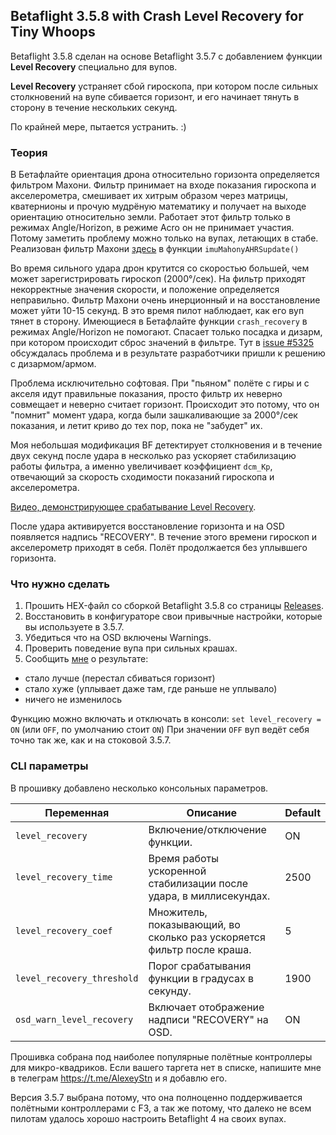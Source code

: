 ## Betaflight 3.5.8 with Сrash Level Recovery for Tiny Whoops

Betaflight 3.5.8 сделан на основе Betaflight 3.5.7 с добавлением функции **Level Recovery** специально для вупов.

**Level Recovery** устраняет сбой гироскопа, при котором после сильных столкновений на вупе сбивается горизонт, и его начинает тянуть в сторону в течение нескольких секунд.

По крайней мере, пытается устранить. :)

### Теория

В Бетафлайте ориентация дрона относительно горизонта определяется фильтром Махони. Фильтр принимает на входе показания гироскопа и акселерометра, смешивает их хитрым образом через матрицы, кватернионы и прочую мудрёную математику и получает на выходе ориентацию относительно земли. Работает этот фильтр только в режимах Angle/Horizon, в режиме Acro он не принимает участия. Потому заметить проблему можно только на вупах, летающих в стабе. Реализован фильтр Махони [здесь](https://github.com/betaflight/betaflight/blob/master/src/main/flight/imu.c) в функции `imuMahonyAHRSupdate()`

Во время сильного удара дрон крутится со скоростью большей, чем может зарегистрировать гироскоп (2000°/сек). На фильтр приходят некорректные значения скорости, и положение определяется неправильно. Фильтр Махони очень инерционный и на восстановление может уйти 10-15 секунд. В это время пилот наблюдает, как его вуп тянет в сторону. Имеющиеся в Бетафлайте функции `crash_recovery` в режимах Angle/Horizon не помогают. Спасает только посадка и дизарм, при котором происходит сброс значений в фильтре.
Тут в [issue #5325](https://github.com/betaflight/betaflight/issues/5325) обсуждалась проблема и в результате разработчики пришли к решению с дизармом/армом.

Проблема исключительно софтовая. При "пьяном" полёте с гиры и с акселя идут правильные показания, просто фильтр их неверно совмещает и неверно считает горизонт. Происходит это потому, что он "помнит" момент удара, когда были зашкаливающие за 2000°/сек показания, и летит криво до тех пор, пока не "забудет" их.

Моя небольшая модификация BF детектирует столкновения и в течение двух секунд после удара в несколько раз ускоряет стабилизацию работы фильтра, а именно увеличивает коэффициент `dcm_Kp`, отвечающий за скорость сходимости показаний гироскопа и акселерометра.

[Видео, демонстрирующее срабатывание Level Recovery](https://youtu.be/Ftog5Rmj9hc).

После удара активируется восстановление горизонта и на OSD появляется надпись "RECOVERY". В течение этого времени гироскоп и акселерометр приходят в себя. Полёт продолжается без уплывшего горизонта.


### Что нужно сделать

1. Прошить HEX-файл со сборкой Betaflight 3.5.8 со страницы [Releases](https://github.com/alexeystn/betaflight/releases).
2. Восстановить в конфигураторе свои привычные настройки, которые вы используете в 3.5.7.
3. Убедиться что на OSD включены Warnings.
4. Проверить поведение вупа при сильных крашах.
5. Сообщить [мне](https://t.me/AlexeyStn) о результате: 
- стало лучше (перестал сбиваться горизонт)
- стало хуже (уплывает даже там, где раньше не уплывало) 
- ничего не изменилось


Функцию можно включать и отключать в консоли:
`set level_recovery = ON`
(или `OFF`, по умолчанию стоит `ON`) При значении `OFF` вуп ведёт себя точно так же, как и на стоковой 3.5.7. 


### CLI параметры

В прошивку добавлено несколько консольных параметров.

Переменная|Описание|Default 
----------|--------|-------
`level_recovery`|Включение/отключение функции.|ON
`level_recovery_time`| Время работы ускоренной стабилизации после удара, в миллиcекундах.|2500
`level_recovery_coef`|Множитель, показывающий, во сколько раз ускоряется фильтр после краша.|5
`level_recovery_threshold`|Порог срабатывания функции в градусах в секунду.|1900
`osd_warn_level_recovery`|Включает отображение надписи "RECOVERY" на OSD.|ON
  

Прошивка собрана под наиболее популярные полётные контроллеры для микро-квадриков. 
Если вашего таргета нет в списке, напишите мне в телеграм https://t.me/AlexeyStn и я добавлю его.

Версия 3.5.7 выбрана потому, что она полноценно поддерживается полётными контроллерами с F3, а так же потому, что далеко не всем пилотам удалось хорошо настроить Betaflight 4 на своих вупах.
